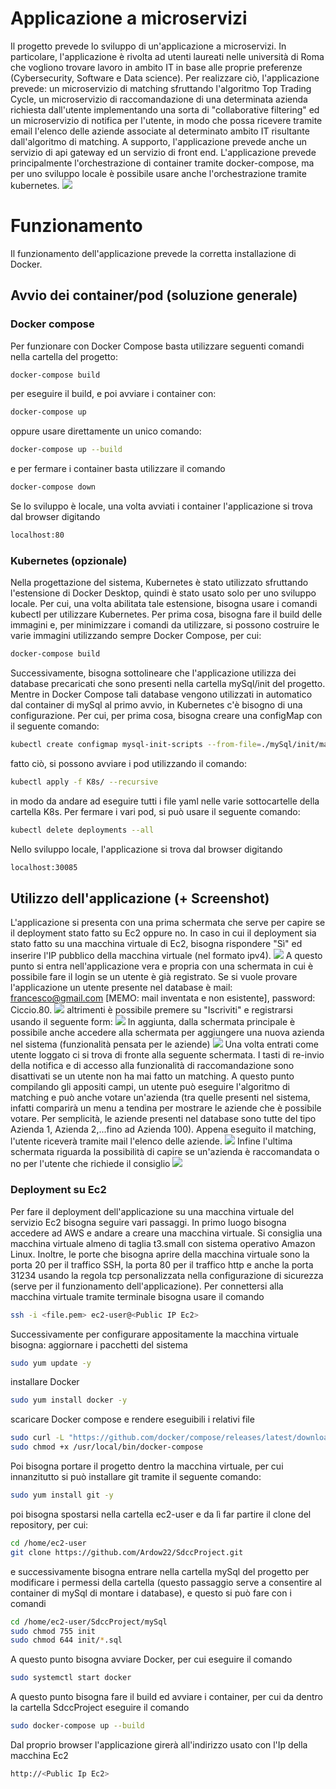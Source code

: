 # Applicazione a microservizi
Il progetto prevede lo sviluppo di un'applicazione a microservizi. In particolare, l'applicazione è rivolta ad utenti laureati nelle università di Roma che vogliono trovare lavoro in ambito IT in base alle proprie preferenze (Cybersecurity, Software e Data science). Per realizzare ciò, l'applicazione prevede: un microservizio di matching sfruttando l'algoritmo Top Trading Cycle, un microservizio di raccomandazione di una determinata azienda richiesta dall'utente implementando una sorta di "collaborative filtering" ed un microservizio di notifica per l'utente, in modo che possa ricevere tramite email l'elenco delle aziende associate al determinato ambito IT risultante dall'algoritmo di matching. A supporto, l'applicazione prevede anche un servizio di api gateway ed un servizio di front end.
L'applicazione prevede principalmente l'orchestrazione di container tramite docker-compose, ma per uno sviluppo locale è possibile usare anche l'orchestrazione tramite kubernetes.
![](img/appMATCHING.PNG)


# Funzionamento
Il funzionamento dell'applicazione prevede la corretta installazione di Docker.
## Avvio dei container/pod (soluzione generale)
### Docker compose
Per funzionare con Docker Compose basta utilizzare seguenti comandi nella cartella del progetto:
```bash
docker-compose build
```
per eseguire il build, e poi avviare i container con:
```bash
docker-compose up
```
oppure usare direttamente un unico comando:
```bash
docker-compose up --build
```
e per fermare i container basta utilizzare il comando
```bash
docker-compose down
```
Se lo sviluppo è locale, una volta avviati i container l'applicazione si trova dal browser digitando
```bash
localhost:80
```

### Kubernetes (opzionale)
Nella progettazione del sistema, Kubernetes è stato utilizzato sfruttando l'estensione di Docker Desktop, quindi è stato usato solo per uno sviluppo locale. Per cui, una volta abilitata tale estensione, bisogna usare i comandi kubectl per utilizzare Kubernetes.
Per prima cosa, bisogna fare il build delle immagini e, per minimizzare i comandi da utilizzare, si possono costruire le varie immagini utilizzando sempre Docker Compose, per cui:
```bash
docker-compose build
```
Successivamente, bisogna sottolineare che l'applicazione utilizza dei database precaricati che sono presenti nella cartella mySql/init del progetto. Mentre in Docker Compose tali database vengono utilizzati in automatico dal container di mySql al primo avvio, in Kubernetes c'è bisogno di una configurazione. Per cui, per prima cosa, bisogna creare una configMap con il seguente comando:
```bash
kubectl create configmap mysql-init-scripts --from-file=./mySql/init/matchingDB.sql --from-file=./mySql/init/recommendationDB.sql
```
fatto ciò, si possono avviare i pod utilizzando il comando:
```bash
kubectl apply -f K8s/ --recursive
```
in modo da andare ad eseguire tutti i file yaml nelle varie sottocartelle della cartella K8s.
Per fermare i vari pod, si può usare il seguente comando:
```bash
kubectl delete deployments --all
```
Nello sviluppo locale, l'applicazione si trova dal browser digitando
```bash
localhost:30085
```

## Utilizzo dell'applicazione (+ Screenshot)
L'applicazione si presenta con una prima schermata che serve per capire se il deployment stato fatto su Ec2 oppure no. In caso in cui il deployment sia stato fatto su una macchina virtuale di Ec2, bisogna rispondere "Sì" ed inserire l'IP pubblico della macchina virtuale (nel formato ipv4).
![](img/App0.PNG)
A questo punto si entra nell'applicazione vera e propria con una schermata in cui è possibile fare il login se un utente è già registrato. Se si vuole provare l'applicazione un utente presente nel database è mail: francesco@gmail.com [MEMO: mail inventata e non esistente], password: Ciccio.80.
![](img/App1.PNG)
altrimenti è possibile premere su "Iscriviti" e registrarsi usando il seguente form:
![](img/App2.PNG)
In aggiunta, dalla schermata principale è possibile anche accedere alla schermata per aggiungere una nuova azienda nel sistema (funzionalità pensata per le aziende)
![](img/App3.PNG)
Una volta entrati come utente loggato ci si trova di fronte alla seguente schermata. I tasti di re-invio della notifica e di accesso alla funzionalità di raccomandazione sono disattivati se un utente non ha mai fatto un matching. A questo punto compilando gli appositi campi, un utente può eseguire l'algoritmo di matching e può anche votare un'azienda (tra quelle presenti nel sistema, infatti comparirà un menu a tendina per mostrare le aziende che è possibile votare. Per semplicità, le aziende presenti nel database sono tutte del tipo Azienda 1, Azienda 2,...fino ad Azienda 100). Appena eseguito il matching, l'utente riceverà tramite mail l'elenco delle aziende.
![](img/App4.PNG)
Infine l'ultima schermata riguarda la possibilità di capire se un'azienda è raccomandata o no per l'utente che richiede il consiglio
![](img/App5.PNG)
### Deployment su Ec2
Per fare il deployment dell'applicazione su una macchina virtuale del servizio Ec2 bisogna seguire vari passaggi. In primo luogo bisogna accedere ad AWS e andare a creare una macchina virtuale. Si consiglia una macchina virtuale almeno di taglia t3.small con sistema operativo Amazon Linux. Inoltre, le porte che bisogna aprire della macchina virtuale sono la porta 20 per il traffico SSH, la porta 80 per il traffico http e anche la porta 31234 usando la regola tcp personalizzata nella configurazione di sicurezza (serve per il funzionamento dell'applicazione).
Per connettersi alla macchina virtuale tramite terminale bisogna usare il comando
```bash
ssh -i <file.pem> ec2-user@<Public IP Ec2>
```
Successivamente per configurare appositamente la macchina virtuale bisogna:
aggiornare i pacchetti del sistema
```bash
sudo yum update -y
```
installare Docker
```bash
sudo yum install docker -y
```
scaricare Docker compose e rendere eseguibili i relativi file
```bash
sudo curl -L "https://github.com/docker/compose/releases/latest/download/docker-compose-$(uname -s)-$(uname -m)" -o /usr/local/bin/docker-compose
sudo chmod +x /usr/local/bin/docker-compose
```
Poi bisogna portare il progetto dentro la macchina virtuale, per cui innanzitutto si può installare git tramite il seguente comando: 
```bash
sudo yum install git -y
```
poi bisogna spostarsi nella cartella ec2-user e da lì far partire il clone del repository, per cui:
```bash
cd /home/ec2-user
git clone https://github.com/Ardow22/SdccProject.git 
```
e successivamente bisogna entrare nella cartella mySql del progetto per modificare i permessi della cartella (questo passaggio serve a consentire al container di mySql di montare i database), e questo si può fare con i comandi
```bash
cd /home/ec2-user/SdccProject/mySql
sudo chmod 755 init
sudo chmod 644 init/*.sql
```
A questo punto bisogna avviare Docker, per cui eseguire il comando
```bash
sudo systemctl start docker
```
A questo punto bisogna fare il build ed avviare i container, per cui da dentro la cartella SdccProject eseguire il comando
```bash
sudo docker-compose up --build
```
Dal proprio browser l'applicazione girerà all'indirizzo usato con l'Ip della macchina Ec2
```bash
http://<Public Ip Ec2>
```
